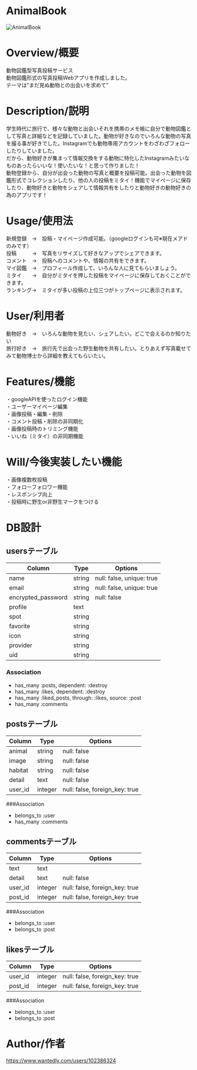 # AnimalBook

![AnimalBook](https://user-images.githubusercontent.com/52994356/64425689-67dbed80-d0e7-11e9-95cd-104d02e7b273.gif)

# Overview/概要
動物図鑑型写真投稿サービス  
動物図鑑形式の写真投稿Webアプリを作成しました。  
テーマは”まだ見ぬ動物との出会いを求めて”  

# Description/説明
 学生時代に旅行で、様々な動物と出会いそれを携帯のメモ帳に自分で動物図鑑として写真と詳細などを記録していました。動物が好きなのでいろんな動物の写真を撮る事が好きでした。Instagramでも動物専用アカウントをわざわざフォローしたりしていました。  
だから、動物好きが集まって情報交換をする動物に特化したInstagramみたいなものあったらいいな！使いたいな！と思って作りました！  
動物登録から、自分が出会った動物の写真と概要を投稿可能。出会った動物を図鑑形式でコレクションしたり、他の人の投稿をミタイ！機能でマイページに保存したり、動物好きと動物をシェアして情報共有をしたりと動物好きの動物好きの為のアプリです！  

# Usage/使用法
新規登録　→　投稿・マイページ作成可能。（googleログインも可※現在メアドのみです）  
投稿　　　→　写真をリサイズして好きなアップでシェアできます。  
コメント　→　投稿へのコメントや、情報の共有をできます。  
マイ図鑑　→　プロフィール作成して、いろんな人に見てもらいましょう。  
ミタイ　　→　自分がミタイを押した投稿をマイページに保存しておくことができます。  
ランキング→　ミタイが多い投稿の上位三つがトップページに表示されます。  

# User/利用者
動物好き　→　いろんな動物を見たい、シェアしたい。どこで会えるのか知りたい  
旅行好き　→　旅行先で出会った野生動物を共有したい。とりあえず写真載せてみて動物博士から詳細を教えてもらいたい。  

# Features/機能
・googleAPIを使ったログイン機能  
・ユーザーマイページ編集  
・画像投稿・編集・削除  
・コメント投稿・削除の非同期化  
・画像投稿時のトリミング機能  
・いいね（ミタイ）の非同期機能  

# Will/今後実装したい機能
・画像複数枚投稿  
・フォローフォロワー機能  
・レスポンシブ向上  
・投稿時に野生or非野生マークをつける  

# DB設計

## usersテーブル
|Column|Type|Options|
|------|----|-------|
|name|string|null: false, unique: true|
|email|string|null: false, unique: true|
|encrypted_password|string|null: false|
|profile|text||
|spot|string||
|favorite|string||
|icon|string||
|provider|string||
|uid|string||
### Association
- has_many :posts, dependent: :destroy
- has_many :likes, dependent: :destroy
- has_many :liked_posts, through: :likes, source: :post
- has_many :comments

## postsテーブル
|Column|Type|Options|
|------|----|-------|
|animal|string|null: false|
|image|string|null: false|
|habitat|string|null: false|
|detail|text|null: false|
|user_id|integer|null: false, foreign_key: true|
###Association
- belongs_to :user
- has_many :comments

## commentsテーブル
|Column|Type|Options|
|------|----|-------|
|text|text||
|detail|text|null: false|
|user_id|integer|null: false, foreign_key: true|
|post_id|integer|null: false, foreign_key: true|
###Association
- belongs_to :user
- belongs_to :post

## likesテーブル
|Column|Type|Options|
|------|----|-------|
|user_id|integer|null: false, foreign_key: true|
|post_id|integer|null: false, foreign_key: true|
###Association
- belongs_to :user
- belongs_to :post


# Author/作者
https://www.wantedly.com/users/102386324  

